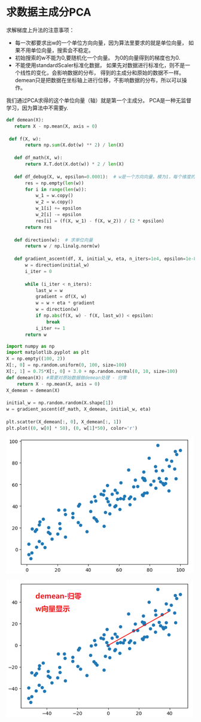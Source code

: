 # 求数据主成分PCA

求解梯度上升法的注意事项：
 - 每一次都要求出w的一个单位方向向量，因为算法里要求的就是单位向量， 如果不用单位向量，搜索会不稳定。 
 - 初始搜索的w不能为0,要随机化一个向量。 为0的向量得到的梯度也为0. 
 - 不能使用standardScaler标准化数据， 如果先对数据进行标准化，则不是一个线性的变化，会影响数据的分布， 得到的主成分和原始的数据不一样。 
 demean只是把数据在坐标轴上进行位移，不影响数据的分布，所以可以操作。 

 我们通过PCA求得的这个单位向量（轴）就是第一个主成分。 
PCA是一种无监督学习，因为算法中不需要y. 

 ```python
 def demean(X):
    return X - np.mean(X, axis = 0)

  def f(X, w):
        return np.sum(X.dot(w) ** 2) / len(X)

    def df_math(X, w):
        return X.T.dot(X.dot(w)) * 2 / len(X)

    def df_debug(X, w, epsilon=0.0001):  # w是一个方向向量，模为1，每个维度的值都很小, 所以epsilon的值也小
        res = np.empty(len(w))
        for i in range(len(w)):
            w_1 = w.copy()
            w_2 = w.copy()
            w_1[i] += epsilon
            w_2[i] -= epsilon
            res[i] = (f(X, w_1) - f(X, w_2)) / (2 * epsilon)
        return res

    def direction(w):  # 求单位向量
        return w / np.linalg.norm(w)

    def gradient_ascent(df, X, initial_w, eta, n_iters=1e4, epsilon=1e-8):
        w = direction(initial_w)
        i_iter = 0

        while (i_iter < n_iters):
            last_w = w
            gradient = df(X, w)
            w = w + eta * gradient
            w = direction(w)
            if np.abs(f(X, w) - f(X, last_w)) < epsilon:
                break
            i_iter += 1
        return w
```

```python
import numpy as np
import matplotlib.pyplot as plt
X = np.empty((100, 2))
X[:, 0] = np.random.uniform(0, 100, size=100)
X[:, 1] = 0.75*X[:, 0] + 3.0 + np.random.normal(0, 10, size=100)
def demean(X): #需要对原始数据做demean处理 - 归零
    return X - np.mean(X, axis = 0)
X_demean = demean(X)

initial_w = np.random.random(X.shape[1])
w = gradient_ascent(df_math, X_demean, initial_w, eta)

plt.scatter(X_demean[:, 0], X_demean[:, 1])
plt.plot((0, w[0] * 50), (0, w[1]*50), color='r')
```
![](images/7-3-rawdata.png)

![](images/7-3-demean-w.png)

